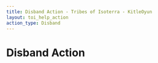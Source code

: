 ```yaml
---
title: Disband Action - Tribes of Isoterra - KitleOyun
layout: toi_help_action
action_type: Disband
---
```


<h1 class="h1">Disband Action</h1>
